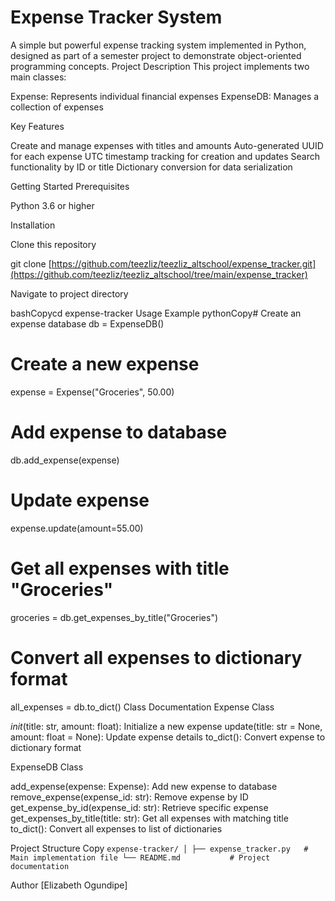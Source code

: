 # Expense Tracker System
A simple but powerful expense tracking system implemented in Python, designed as part of a semester project to demonstrate object-oriented programming concepts.
Project Description
This project implements two main classes:

Expense: Represents individual financial expenses
ExpenseDB: Manages a collection of expenses

Key Features

Create and manage expenses with titles and amounts
Auto-generated UUID for each expense
UTC timestamp tracking for creation and updates
Search functionality by ID or title
Dictionary conversion for data serialization

Getting Started
Prerequisites

Python 3.6 or higher

Installation

Clone this repository

git clone [https://github.com/teezliz/teezliz_altschool/expense_tracker.git](https://github.com/teezliz/teezliz_altschool/tree/main/expense_tracker)

Navigate to project directory

bashCopycd expense-tracker
Usage Example
pythonCopy# Create an expense database
db = ExpenseDB()

# Create a new expense
expense = Expense("Groceries", 50.00)

# Add expense to database
db.add_expense(expense)

# Update expense
expense.update(amount=55.00)

# Get all expenses with title "Groceries"
groceries = db.get_expenses_by_title("Groceries")

# Convert all expenses to dictionary format
all_expenses = db.to_dict()
Class Documentation
Expense Class

_init_(title: str, amount: float): Initialize a new expense
update(title: str = None, amount: float = None): Update expense details
to_dict(): Convert expense to dictionary format

ExpenseDB Class

add_expense(expense: Expense): Add new expense to database
remove_expense(expense_id: str): Remove expense by ID
get_expense_by_id(expense_id: str): Retrieve specific expense
get_expenses_by_title(title: str): Get all expenses with matching title
to_dict(): Convert all expenses to list of dictionaries

Project Structure
Copy
`expense-tracker/
│
├── expense_tracker.py   # Main implementation file
└── README.md           # Project documentation
`

Author
[Elizabeth Ogundipe]
